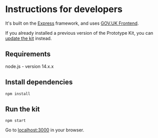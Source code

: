 # Instructions for developers

It's built on the [Express](http://expressjs.com/) framework, and uses [GOV.UK Frontend](https://github.com/alphagov/govuk-frontend).

If you already installed a previous version of the Prototype Kit, you can [update the kit](/docs/updating-the-kit) instead.

## Requirements

node.js - version 14.x.x

## Install dependencies

```
npm install
```

## Run the kit
```
npm start
```

Go to [localhost:3000](http://localhost:3000) in your browser.
